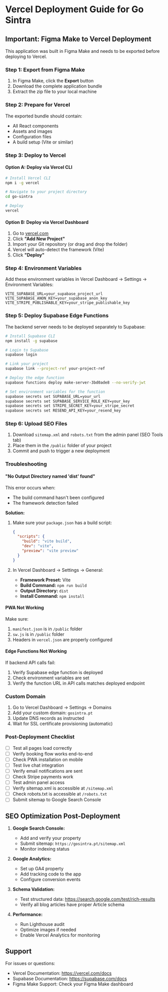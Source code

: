 # Vercel Deployment Guide for Go Sintra

## Important: Figma Make to Vercel Deployment

This application was built in Figma Make and needs to be exported before deploying to Vercel.

### Step 1: Export from Figma Make

1. In Figma Make, click the **Export** button
2. Download the complete application bundle
3. Extract the zip file to your local machine

### Step 2: Prepare for Vercel

The exported bundle should contain:
- All React components
- Assets and images
- Configuration files
- A build setup (Vite or similar)

### Step 3: Deploy to Vercel

#### Option A: Deploy via Vercel CLI

```bash
# Install Vercel CLI
npm i -g vercel

# Navigate to your project directory
cd go-sintra

# Deploy
vercel
```

#### Option B: Deploy via Vercel Dashboard

1. Go to [vercel.com](https://vercel.com)
2. Click **"Add New Project"**
3. Import your Git repository (or drag and drop the folder)
4. Vercel will auto-detect the framework (Vite)
5. Click **"Deploy"**

### Step 4: Environment Variables

Add these environment variables in Vercel Dashboard → Settings → Environment Variables:

```
VITE_SUPABASE_URL=your_supabase_project_url
VITE_SUPABASE_ANON_KEY=your_supabase_anon_key
VITE_STRIPE_PUBLISHABLE_KEY=your_stripe_publishable_key
```

### Step 5: Deploy Supabase Edge Functions

The backend server needs to be deployed separately to Supabase:

```bash
# Install Supabase CLI
npm install -g supabase

# Login to Supabase
supabase login

# Link your project
supabase link --project-ref your-project-ref

# Deploy the edge function
supabase functions deploy make-server-3bd0ade8 --no-verify-jwt

# Set environment variables for the function
supabase secrets set SUPABASE_URL=your_url
supabase secrets set SUPABASE_SERVICE_ROLE_KEY=your_key
supabase secrets set STRIPE_SECRET_KEY=your_stripe_secret
supabase secrets set RESEND_API_KEY=your_resend_key
```

### Step 6: Upload SEO Files

1. Download `sitemap.xml` and `robots.txt` from the admin panel (SEO Tools tab)
2. Place them in the `/public` folder of your project
3. Commit and push to trigger a new deployment

### Troubleshooting

#### "No Output Directory named 'dist' found"

This error occurs when:
- The build command hasn't been configured
- The framework detection failed

**Solution:**
1. Make sure your `package.json` has a build script:
   ```json
   {
     "scripts": {
       "build": "vite build",
       "dev": "vite",
       "preview": "vite preview"
     }
   }
   ```

2. In Vercel Dashboard → Settings → General:
   - **Framework Preset:** Vite
   - **Build Command:** `npm run build`
   - **Output Directory:** `dist`
   - **Install Command:** `npm install`

#### PWA Not Working

Make sure:
1. `manifest.json` is in `/public` folder
2. `sw.js` is in `/public` folder
3. Headers in `vercel.json` are properly configured

#### Edge Functions Not Working

If backend API calls fail:
1. Verify Supabase edge function is deployed
2. Check environment variables are set
3. Verify the function URL in API calls matches deployed endpoint

### Custom Domain

1. Go to Vercel Dashboard → Settings → Domains
2. Add your custom domain: `gosintra.pt`
3. Update DNS records as instructed
4. Wait for SSL certificate provisioning (automatic)

### Post-Deployment Checklist

- [ ] Test all pages load correctly
- [ ] Verify booking flow works end-to-end
- [ ] Check PWA installation on mobile
- [ ] Test live chat integration
- [ ] Verify email notifications are sent
- [ ] Check Stripe payments work
- [ ] Test admin panel access
- [ ] Verify sitemap.xml is accessible at `/sitemap.xml`
- [ ] Check robots.txt is accessible at `/robots.txt`
- [ ] Submit sitemap to Google Search Console

## SEO Optimization Post-Deployment

1. **Google Search Console:**
   - Add and verify your property
   - Submit sitemap: `https://gosintra.pt/sitemap.xml`
   - Monitor indexing status

2. **Google Analytics:**
   - Set up GA4 property
   - Add tracking code to the app
   - Configure conversion events

3. **Schema Validation:**
   - Test structured data: https://search.google.com/test/rich-results
   - Verify all blog articles have proper Article schema

4. **Performance:**
   - Run Lighthouse audit
   - Optimize images if needed
   - Enable Vercel Analytics for monitoring

## Support

For issues or questions:
- Vercel Documentation: https://vercel.com/docs
- Supabase Documentation: https://supabase.com/docs
- Figma Make Support: Check your Figma Make dashboard
